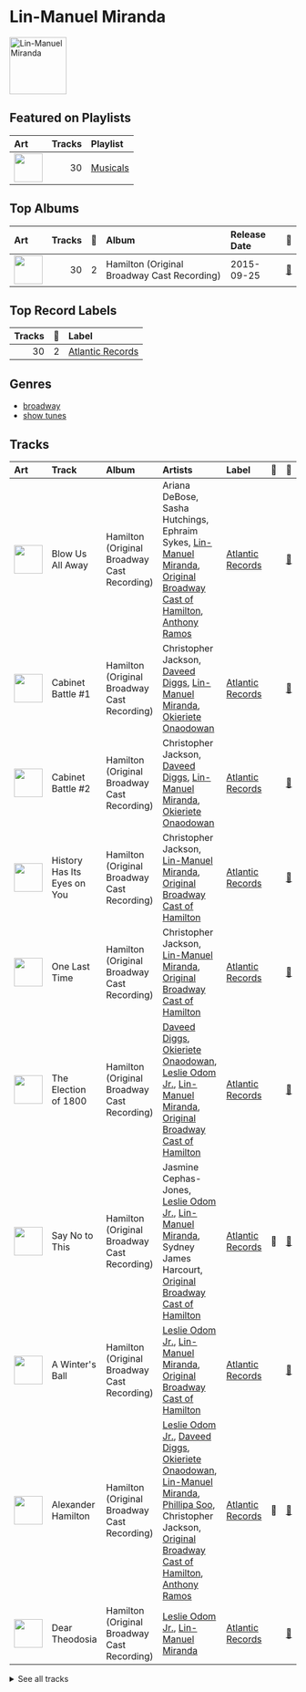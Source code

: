 
# Lin-Manuel Miranda


<img src="https://i.scdn.co/image/84dc87cca456089fc5cfa2d7593d9d960ca4553f" alt="Lin-Manuel Miranda" width="100" />

## Featured on Playlists
| Art | Tracks | Playlist |
|:---|---:|:---|
| <img src="https://mosaic.scdn.co/640/ab67616d0000b27311213770e112f78d4075b61fab67616d0000b2732f8d9427fea9dd36a4fb4f1bab67616d0000b27367a1610b21721a06ed7d378eab67616d0000b273d72fb5571087bca0a2fed008" alt="" width="50" /> | 30 | [Musicals](../../playlists/musicals/overview.md) |
## Top Albums

| Art | Tracks | 💚 | Album | Release Date | 🔗 |
|:---|---:|---:|:---|:---|:---|
| <img src="https://i.scdn.co/image/ab67616d0000b273d72fb5571087bca0a2fed008" alt="" width="50" /> | 30 | 2 | Hamilton (Original Broadway Cast Recording) | 2015-09-25 | [🔗](https://open.spotify.com/album/1kCHru7uhxBUdzkm4gzRQc) |

## Top Record Labels

| Tracks | 💚 | Label |
|---:|---:|:---|
| 30 | 2 | [Atlantic Records](../../labels/atlantic_records/overview.md) |

## Genres

- [broadway](../../genres/broadway)
- [show tunes](../../genres/show_tunes)

## Tracks

| Art | Track | Album | Artists | Label | 💚 | 🔗 |
|:---|:---|:---|:---|:---|:---|:---|
| <img src="https://i.scdn.co/image/ab67616d0000b273d72fb5571087bca0a2fed008" alt="" width="50" /> | Blow Us All Away | Hamilton (Original Broadway Cast Recording) | Ariana DeBose, Sasha Hutchings, Ephraim Sykes, [Lin-Manuel Miranda](overview.md), [Original Broadway Cast of Hamilton](../original_broadway_cast_of_hamilton/overview.md), [Anthony Ramos](../anthony_ramos/overview.md) | [Atlantic Records](../../labels/atlantic_records) | | [🔗](https://open.spotify.com/track/6lsFGDo1IEEPFKh94c9kFe) |
| <img src="https://i.scdn.co/image/ab67616d0000b273d72fb5571087bca0a2fed008" alt="" width="50" /> | Cabinet Battle #1 | Hamilton (Original Broadway Cast Recording) | Christopher Jackson, [Daveed Diggs](../daveed_diggs/overview.md), [Lin-Manuel Miranda](overview.md), [Okieriete Onaodowan](../okieriete_onaodowan/overview.md) | [Atlantic Records](../../labels/atlantic_records) | | [🔗](https://open.spotify.com/track/3TfKt8mPpdXfQTMfRjHzyz) |
| <img src="https://i.scdn.co/image/ab67616d0000b273d72fb5571087bca0a2fed008" alt="" width="50" /> | Cabinet Battle #2 | Hamilton (Original Broadway Cast Recording) | Christopher Jackson, [Daveed Diggs](../daveed_diggs/overview.md), [Lin-Manuel Miranda](overview.md), [Okieriete Onaodowan](../okieriete_onaodowan/overview.md) | [Atlantic Records](../../labels/atlantic_records) | | [🔗](https://open.spotify.com/track/6KRHMYPIWRgFWlXPgqO2Fp) |
| <img src="https://i.scdn.co/image/ab67616d0000b273d72fb5571087bca0a2fed008" alt="" width="50" /> | History Has Its Eyes on You | Hamilton (Original Broadway Cast Recording) | Christopher Jackson, [Lin-Manuel Miranda](overview.md), [Original Broadway Cast of Hamilton](../original_broadway_cast_of_hamilton/overview.md) | [Atlantic Records](../../labels/atlantic_records) | | [🔗](https://open.spotify.com/track/1mGO8rwCE9zk7H06OxcU5m) |
| <img src="https://i.scdn.co/image/ab67616d0000b273d72fb5571087bca0a2fed008" alt="" width="50" /> | One Last Time | Hamilton (Original Broadway Cast Recording) | Christopher Jackson, [Lin-Manuel Miranda](overview.md), [Original Broadway Cast of Hamilton](../original_broadway_cast_of_hamilton/overview.md) | [Atlantic Records](../../labels/atlantic_records) | | [🔗](https://open.spotify.com/track/0Iys022UwQ8xBfxE1g4nWZ) |
| <img src="https://i.scdn.co/image/ab67616d0000b273d72fb5571087bca0a2fed008" alt="" width="50" /> | The Election of 1800 | Hamilton (Original Broadway Cast Recording) | [Daveed Diggs](../daveed_diggs/overview.md), [Okieriete Onaodowan](../okieriete_onaodowan/overview.md), [Leslie Odom Jr.](../leslie_odom_jr_/overview.md), [Lin-Manuel Miranda](overview.md), [Original Broadway Cast of Hamilton](../original_broadway_cast_of_hamilton/overview.md) | [Atlantic Records](../../labels/atlantic_records) | | [🔗](https://open.spotify.com/track/0LpHC9mhPAQC98IjXZIrif) |
| <img src="https://i.scdn.co/image/ab67616d0000b273d72fb5571087bca0a2fed008" alt="" width="50" /> | Say No to This | Hamilton (Original Broadway Cast Recording) | Jasmine Cephas-Jones, [Leslie Odom Jr.](../leslie_odom_jr_/overview.md), [Lin-Manuel Miranda](overview.md), Sydney James Harcourt, [Original Broadway Cast of Hamilton](../original_broadway_cast_of_hamilton/overview.md) | [Atlantic Records](../../labels/atlantic_records) | 💚 | [🔗](https://open.spotify.com/track/3s9itRgJYcKhem01P17865) |
| <img src="https://i.scdn.co/image/ab67616d0000b273d72fb5571087bca0a2fed008" alt="" width="50" /> | A Winter's Ball | Hamilton (Original Broadway Cast Recording) | [Leslie Odom Jr.](../leslie_odom_jr_/overview.md), [Lin-Manuel Miranda](overview.md), [Original Broadway Cast of Hamilton](../original_broadway_cast_of_hamilton/overview.md) | [Atlantic Records](../../labels/atlantic_records) | | [🔗](https://open.spotify.com/track/2yBMVrq96wb9OHbMdBs0lF) |
| <img src="https://i.scdn.co/image/ab67616d0000b273d72fb5571087bca0a2fed008" alt="" width="50" /> | Alexander Hamilton | Hamilton (Original Broadway Cast Recording) | [Leslie Odom Jr.](../leslie_odom_jr_/overview.md), [Daveed Diggs](../daveed_diggs/overview.md), [Okieriete Onaodowan](../okieriete_onaodowan/overview.md), [Lin-Manuel Miranda](overview.md), [Phillipa Soo](../phillipa_soo/overview.md), Christopher Jackson, [Original Broadway Cast of Hamilton](../original_broadway_cast_of_hamilton/overview.md), [Anthony Ramos](../anthony_ramos/overview.md) | [Atlantic Records](../../labels/atlantic_records) | 💚 | [🔗](https://open.spotify.com/track/4TTV7EcfroSLWzXRY6gLv6) |
| <img src="https://i.scdn.co/image/ab67616d0000b273d72fb5571087bca0a2fed008" alt="" width="50" /> | Dear Theodosia | Hamilton (Original Broadway Cast Recording) | [Leslie Odom Jr.](../leslie_odom_jr_/overview.md), [Lin-Manuel Miranda](overview.md) | [Atlantic Records](../../labels/atlantic_records) | | [🔗](https://open.spotify.com/track/2sEq2rC3ynYsT49x7utWnd) |


<details>
<summary>See all tracks</summary>

| Art | Track | Album | Artists | Label | 💚 | 🔗 |
|:---|:---|:---|:---|:---|:---|:---|
| <img src="https://i.scdn.co/image/ab67616d0000b273d72fb5571087bca0a2fed008" alt="" width="50" /> | Non-Stop | Hamilton (Original Broadway Cast Recording) | [Leslie Odom Jr.](../leslie_odom_jr_/overview.md), [Lin-Manuel Miranda](overview.md), Renée Elise Goldsberry, [Phillipa Soo](../phillipa_soo/overview.md), Christopher Jackson, [Original Broadway Cast of Hamilton](../original_broadway_cast_of_hamilton/overview.md) | [Atlantic Records](../../labels/atlantic_records) | | [🔗](https://open.spotify.com/track/7qfoq1JFKBUEIvhqOHzuqX) |
| <img src="https://i.scdn.co/image/ab67616d0000b273d72fb5571087bca0a2fed008" alt="" width="50" /> | The Room Where It Happens | Hamilton (Original Broadway Cast Recording) | [Leslie Odom Jr.](../leslie_odom_jr_/overview.md), [Lin-Manuel Miranda](overview.md), [Daveed Diggs](../daveed_diggs/overview.md), [Okieriete Onaodowan](../okieriete_onaodowan/overview.md), [Original Broadway Cast of Hamilton](../original_broadway_cast_of_hamilton/overview.md) | [Atlantic Records](../../labels/atlantic_records) | | [🔗](https://open.spotify.com/track/2TK2KSrzXD6W01qjXVjNGh) |
| <img src="https://i.scdn.co/image/ab67616d0000b273d72fb5571087bca0a2fed008" alt="" width="50" /> | The World Was Wide Enough | Hamilton (Original Broadway Cast Recording) | [Leslie Odom Jr.](../leslie_odom_jr_/overview.md), [Lin-Manuel Miranda](overview.md), [Original Broadway Cast of Hamilton](../original_broadway_cast_of_hamilton/overview.md) | [Atlantic Records](../../labels/atlantic_records) | | [🔗](https://open.spotify.com/track/0P09TBGSKiQwfUsEh1UafT) |
| <img src="https://i.scdn.co/image/ab67616d0000b273d72fb5571087bca0a2fed008" alt="" width="50" /> | Your Obedient Servant | Hamilton (Original Broadway Cast Recording) | [Leslie Odom Jr.](../leslie_odom_jr_/overview.md), [Lin-Manuel Miranda](overview.md), [Original Broadway Cast of Hamilton](../original_broadway_cast_of_hamilton/overview.md) | [Atlantic Records](../../labels/atlantic_records) | | [🔗](https://open.spotify.com/track/6SHI6STEW51cQkAXBRpLNj) |
| <img src="https://i.scdn.co/image/ab67616d0000b273d72fb5571087bca0a2fed008" alt="" width="50" /> | Aaron Burr, Sir | Hamilton (Original Broadway Cast Recording) | [Lin-Manuel Miranda](overview.md), [Leslie Odom Jr.](../leslie_odom_jr_/overview.md), [Daveed Diggs](../daveed_diggs/overview.md), [Okieriete Onaodowan](../okieriete_onaodowan/overview.md), [Anthony Ramos](../anthony_ramos/overview.md) | [Atlantic Records](../../labels/atlantic_records) | | [🔗](https://open.spotify.com/track/6dr7ekfhlbquvsVY8D7gyk) |
| <img src="https://i.scdn.co/image/ab67616d0000b273d72fb5571087bca0a2fed008" alt="" width="50" /> | Hurricane | Hamilton (Original Broadway Cast Recording) | [Lin-Manuel Miranda](overview.md), [Original Broadway Cast of Hamilton](../original_broadway_cast_of_hamilton/overview.md) | [Atlantic Records](../../labels/atlantic_records) | | [🔗](https://open.spotify.com/track/16sNPUamj4vnA7uQLozRpU) |
| <img src="https://i.scdn.co/image/ab67616d0000b273d72fb5571087bca0a2fed008" alt="" width="50" /> | Meet Me Inside | Hamilton (Original Broadway Cast Recording) | [Lin-Manuel Miranda](overview.md), [Leslie Odom Jr.](../leslie_odom_jr_/overview.md), Christopher Jackson, [Original Broadway Cast of Hamilton](../original_broadway_cast_of_hamilton/overview.md), [Anthony Ramos](../anthony_ramos/overview.md) | [Atlantic Records](../../labels/atlantic_records) | | [🔗](https://open.spotify.com/track/6p7jXaTJdpzGWnOJoK2jYr) |
| <img src="https://i.scdn.co/image/ab67616d0000b273d72fb5571087bca0a2fed008" alt="" width="50" /> | My Shot | Hamilton (Original Broadway Cast Recording) | [Lin-Manuel Miranda](overview.md), [Daveed Diggs](../daveed_diggs/overview.md), [Okieriete Onaodowan](../okieriete_onaodowan/overview.md), [Leslie Odom Jr.](../leslie_odom_jr_/overview.md), [Original Broadway Cast of Hamilton](../original_broadway_cast_of_hamilton/overview.md), [Anthony Ramos](../anthony_ramos/overview.md) | [Atlantic Records](../../labels/atlantic_records) | | [🔗](https://open.spotify.com/track/4cxvludVmQxryrnx1m9FqL) |
| <img src="https://i.scdn.co/image/ab67616d0000b273d72fb5571087bca0a2fed008" alt="" width="50" /> | Right Hand Man | Hamilton (Original Broadway Cast Recording) | [Lin-Manuel Miranda](overview.md), [Leslie Odom Jr.](../leslie_odom_jr_/overview.md), [Original Broadway Cast of Hamilton](../original_broadway_cast_of_hamilton/overview.md) | [Atlantic Records](../../labels/atlantic_records) | | [🔗](https://open.spotify.com/track/3nJYcY9yvKP8Oi2Ml8brXt) |
| <img src="https://i.scdn.co/image/ab67616d0000b273d72fb5571087bca0a2fed008" alt="" width="50" /> | Stay Alive - Reprise | Hamilton (Original Broadway Cast Recording) | [Lin-Manuel Miranda](overview.md), [Phillipa Soo](../phillipa_soo/overview.md), [Original Broadway Cast of Hamilton](../original_broadway_cast_of_hamilton/overview.md), [Anthony Ramos](../anthony_ramos/overview.md) | [Atlantic Records](../../labels/atlantic_records) | | [🔗](https://open.spotify.com/track/2ydKgIVZAQXeYLWtxU8DFS) |
| <img src="https://i.scdn.co/image/ab67616d0000b273d72fb5571087bca0a2fed008" alt="" width="50" /> | Ten Duel Commandments | Hamilton (Original Broadway Cast Recording) | [Lin-Manuel Miranda](overview.md), Jon Rua, [Leslie Odom Jr.](../leslie_odom_jr_/overview.md), [Original Broadway Cast of Hamilton](../original_broadway_cast_of_hamilton/overview.md), [Anthony Ramos](../anthony_ramos/overview.md) | [Atlantic Records](../../labels/atlantic_records) | | [🔗](https://open.spotify.com/track/3lXyAQ0kekAvY5LodpWmUs) |
| <img src="https://i.scdn.co/image/ab67616d0000b273d72fb5571087bca0a2fed008" alt="" width="50" /> | The Story of Tonight | Hamilton (Original Broadway Cast Recording) | [Lin-Manuel Miranda](overview.md), [Okieriete Onaodowan](../okieriete_onaodowan/overview.md), [Daveed Diggs](../daveed_diggs/overview.md), [Original Broadway Cast of Hamilton](../original_broadway_cast_of_hamilton/overview.md), [Anthony Ramos](../anthony_ramos/overview.md) | [Atlantic Records](../../labels/atlantic_records) | | [🔗](https://open.spotify.com/track/0NJWhm3hUwIZSy5s0TGJ8q) |
| <img src="https://i.scdn.co/image/ab67616d0000b273d72fb5571087bca0a2fed008" alt="" width="50" /> | We Know | Hamilton (Original Broadway Cast Recording) | [Lin-Manuel Miranda](overview.md), [Daveed Diggs](../daveed_diggs/overview.md), [Leslie Odom Jr.](../leslie_odom_jr_/overview.md), [Okieriete Onaodowan](../okieriete_onaodowan/overview.md) | [Atlantic Records](../../labels/atlantic_records) | | [🔗](https://open.spotify.com/track/1DLfR4MOfLYbV6v3xrmWa8) |
| <img src="https://i.scdn.co/image/ab67616d0000b273d72fb5571087bca0a2fed008" alt="" width="50" /> | The Story of Tonight - Reprise | Hamilton (Original Broadway Cast Recording) | [Okieriete Onaodowan](../okieriete_onaodowan/overview.md), [Daveed Diggs](../daveed_diggs/overview.md), [Lin-Manuel Miranda](overview.md), [Leslie Odom Jr.](../leslie_odom_jr_/overview.md), [Anthony Ramos](../anthony_ramos/overview.md) | [Atlantic Records](../../labels/atlantic_records) | | [🔗](https://open.spotify.com/track/1CzeuSrm71wHP9qsjg7p3F) |
| <img src="https://i.scdn.co/image/ab67616d0000b273d72fb5571087bca0a2fed008" alt="" width="50" /> | Best of Wives and Best of Women | Hamilton (Original Broadway Cast Recording) | [Phillipa Soo](../phillipa_soo/overview.md), [Lin-Manuel Miranda](overview.md) | [Atlantic Records](../../labels/atlantic_records) | | [🔗](https://open.spotify.com/track/1dZutYKh4BtPlxbC81wV34) |
| <img src="https://i.scdn.co/image/ab67616d0000b273d72fb5571087bca0a2fed008" alt="" width="50" /> | Schuyler Defeated | Hamilton (Original Broadway Cast Recording) | [Phillipa Soo](../phillipa_soo/overview.md), [Lin-Manuel Miranda](overview.md), [Leslie Odom Jr.](../leslie_odom_jr_/overview.md), [Anthony Ramos](../anthony_ramos/overview.md) | [Atlantic Records](../../labels/atlantic_records) | | [🔗](https://open.spotify.com/track/05bhmaAD1urZnQMWNd6p3S) |
| <img src="https://i.scdn.co/image/ab67616d0000b273d72fb5571087bca0a2fed008" alt="" width="50" /> | Take a Break | Hamilton (Original Broadway Cast Recording) | [Phillipa Soo](../phillipa_soo/overview.md), [Lin-Manuel Miranda](overview.md), Renée Elise Goldsberry, [Anthony Ramos](../anthony_ramos/overview.md) | [Atlantic Records](../../labels/atlantic_records) | | [🔗](https://open.spotify.com/track/2qFIJT5hjqaNFA1GKwl9me) |
| <img src="https://i.scdn.co/image/ab67616d0000b273d72fb5571087bca0a2fed008" alt="" width="50" /> | That Would Be Enough | Hamilton (Original Broadway Cast Recording) | [Phillipa Soo](../phillipa_soo/overview.md), [Lin-Manuel Miranda](overview.md) | [Atlantic Records](../../labels/atlantic_records) | | [🔗](https://open.spotify.com/track/6oF8ueLn5hIl4PRp17sxW6) |
| <img src="https://i.scdn.co/image/ab67616d0000b273d72fb5571087bca0a2fed008" alt="" width="50" /> | It's Quiet Uptown | Hamilton (Original Broadway Cast Recording) | Renée Elise Goldsberry, [Lin-Manuel Miranda](overview.md), [Phillipa Soo](../phillipa_soo/overview.md), [Original Broadway Cast of Hamilton](../original_broadway_cast_of_hamilton/overview.md) | [Atlantic Records](../../labels/atlantic_records) | | [🔗](https://open.spotify.com/track/40LYL1Z6xgCn5cBybo5K0D) |
| <img src="https://i.scdn.co/image/ab67616d0000b273d72fb5571087bca0a2fed008" alt="" width="50" /> | Farmer Refuted | Hamilton (Original Broadway Cast Recording) | Thayne Jasperson, [Lin-Manuel Miranda](overview.md), [Original Broadway Cast of Hamilton](../original_broadway_cast_of_hamilton/overview.md) | [Atlantic Records](../../labels/atlantic_records) | | [🔗](https://open.spotify.com/track/2G9lekfCh83S0lt2yfffBz) |

</details>
